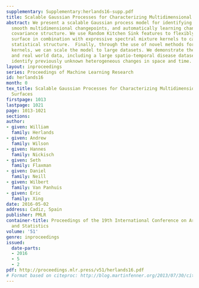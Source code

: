 ```yaml
---
supplementary: Supplementary:herlands16-supp.pdf
title: Scalable Gaussian Processes for Characterizing Multidimensional Change Surfaces
abstract: We present a scalable Gaussian process model for identifying and characterizing
  smooth multidimensional changepoints, and automatically learning changes in expressive
  covariance structure. We use Random Kitchen Sink features to flexibly define a change
  surface in combination with expressive spectral mixture kernels to capture the complex
  statistical structure.  Finally, through the use of novel methods for additive non-separable
  kernels, we can scale the model to large datasets. We demonstrate the model on numerical
  and real world data, including a large spatio-temporal disease dataset where we
  identify previously unknown heterogeneous changes in space and time.
layout: inproceedings
series: Proceedings of Machine Learning Research
id: herlands16
month: 0
tex_title: Scalable Gaussian Processes for Characterizing Multidimensional Change
  Surfaces
firstpage: 1013
lastpage: 1021
page: 1013-1021
sections: 
author:
- given: William
  family: Herlands
- given: Andrew
  family: Wilson
- given: Hannes
  family: Nickisch
- given: Seth
  family: Flaxman
- given: Daniel
  family: Neill
- given: Wilbert
  family: Van Panhuis
- given: Eric
  family: Xing
date: 2016-05-02
address: Cadiz, Spain
publisher: PMLR
container-title: Proceedings of the 19th International Conference on Artificial Intelligence
  and Statistics
volume: '51'
genre: inproceedings
issued:
  date-parts:
  - 2016
  - 5
  - 2
pdf: http://proceedings.mlr.press/v51/herlands16.pdf
# Format based on citeproc: http://blog.martinfenner.org/2013/07/30/citeproc-yaml-for-bibliographies/
---
```

